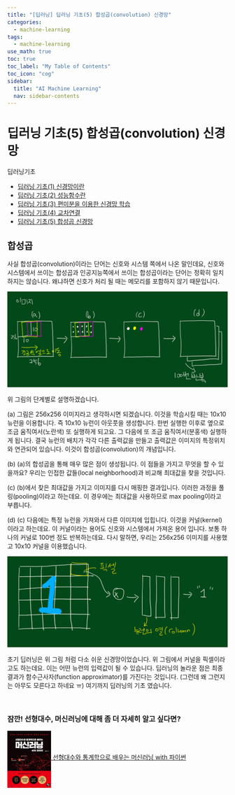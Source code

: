 ```yaml
---
title: "[딥러닝] 딥러닝 기초(5) 합성곱(convolution) 신경망" 
categories:
  - machine-learning
tags:
  - machine-learning
use_math: true
toc: true
toc_label: "My Table of Contents"
toc_icon: "cog"
sidebar:
  title: "AI Machine Learning"
  nav: sidebar-contents
---
```


# 딥러닝 기초(5) 합성곱(convolution) 신경망

딥러닝기초
* [딥러닝 기초(1) 신경망이란](https://losskatsu.github.io/machine-learning/dl-basic01/)
* [딥러닝 기초(2) 성능함수란](https://losskatsu.github.io/machine-learning/dl-basic02/)
* [딥러닝 기초(3) 편미분을 이용한 신경망 학습](https://losskatsu.github.io/machine-learning/dl-basic03/)
* [딥러닝 기초(4) 교차연결](https://losskatsu.github.io/machine-learning/dl-basic04/)
* [딥러닝 기초(5) 합성곱 신경망](https://losskatsu.github.io/machine-learning/dl-basic05/)

## 합성곱

사실 합성곱(convolution)이라는 단어는 신호와 시스템 쪽에서 나온 말인데요, 
신호와 시스템에서 쓰이는 합성곱과 인공지능쪽에서 쓰이는 합성곱이라는 단어는 정확히 일치 하지는 않습니다. 
왜냐하면 신호가 처리 될 때는 메모리를 포함하지 않기 때문입니다. 

<center><img src="/assets/images/ml/dl/basic_dl/deepbasic21.jpg" width="800"></center> 

위 그림의 단계별로 설명하겠습니다. 

(a) 그림은 256x256 이미지라고 생각하시면 되겠습니다. 이것을 학습시킬 때는 10x10 뉴런을 이용합니다. 
즉 10x10 뉴런이 아웃풋을 생성합니다. 한번 실행한 이후로 옆으로 조금 움직여서(노란색) 또 실행하게 되고요. 
그 다음에 또 조금 움직여서(분홍색) 실행하게 됩니다. 
결국 뉴런의 배치가 각각 다른 출력값을 만들고 출력값은 이미지의 특정위치와 연관되어 있습니다. 
이것이 합성곱(convolution)의 개념입니다. 

(b) (a)의 합성곱을 통해 매우 많은 점이 생성됩니다. 
이 점들을 가지고 무엇을 할 수 있을까요? 
우리는 인접한 값들(local neighborhood)과 비교해 최대값을 찾을 것입니다. 

(c) (b)에서 찾은 최대값을 가지고 이미지를 다시 매핑한 결과입니다. 
이러한 과정을 풀링(pooling)이라고 하는데요. 
이 경우에는 최대값을 사용하므로 max pooling이라고 부릅니다. 

(d) (c) 다음에는 특정 뉴런을 가져와서 다른 이미지에 입힙니다. 
이것을 커널(kernel)이라고 하는데요. 이 커널이라는 용어도 신호와 시스템에서 가져온 용어 입니다. 
보통 하나의 커널로 100번 정도 반복하는데요. 
다시 말하면, 우리는 256x256 이미지를 사용했고 10x10 커널을 이용했습니다. 

<center><img src="/assets/images/ml/dl/basic_dl/deepbasic22.jpg" width="800"></center> 

초기 딥러닝은 위 그림 처럼 다소 쉬운 신경망이었습니다. 
위 그림에서 커널을 픽셀이라고도 하는데요. 이는 어떤 뉴런의 입력값이 될 수 있습니다. 
딥러닝의 놀라운 점은 최종 결과가 함수근사자(function approximator)를 가진다는 것입니다. 
(그런데 왜 그런지는 아무도 모른다고 하네요 ㅠ)
여기까지 딥러닝의 기초 였습니다. 


<br/>

### 잠깐! 선형대수, 머신러닝에 대해 좀 더 자세히 알고 싶다면?

<a href="http://www.yes24.com/Product/Goods/97032765?OzSrank=1"><img src="/assets/images/mybook/book_cover01.JPG" width="100" align="middle"> [선형대수와 통계학으로 배우는 머신러닝 with 파이썬](http://www.yes24.com/Product/Goods/97032765?OzSrank=1)

<br/>
